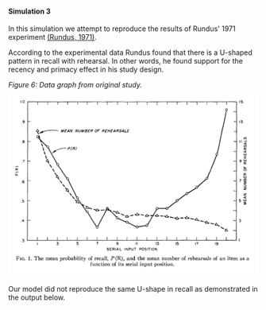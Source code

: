 #### Simulation 3

In this simulation we attempt to reproduce the results of Rundus' 1971 experiment
<a href="" onclick="customHref('references#rundus-1971');">(Rundus, 1971)</a>.

According to the experimental data Rundus found that there is a U-shaped
pattern in recall with rehearsal. In other words, he found support 
for the recency and primacy effect in his study design.

<a id="figure-6"></a> _Figure 6: Data graph from original study._

![rundus.png](images/rundus.png)


Our model did not reproduce the same U-shape in recall as demonstrated in the output below.
